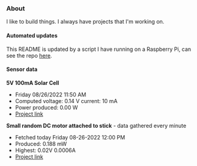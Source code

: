 ### About
I like to build things. I always have projects that I'm working on.

#### Automated updates
This README is updated by a script I have running on a Raspberry Pi, can see the repo [here](https://github.com/jdc-cunningham/raspi-git-repo-updater).

#### Sensor data
**5V 100mA Solar Cell**
- Friday 08/26/2022 11:50 AM
- Computed voltage: 0.14 V current: 10 mA
- Power produced: 0.00 W
- [Project link](https://github.com/jdc-cunningham/raspisolarplotter)

**Small random DC motor attached to stick** - data gathered every minute
- Fetched today Friday 08-26-2022 12:00 PM
- Produced: 0.188 mW
- Highest: 0.02V 0.0006A
- [Project link](https://github.com/jdc-cunningham/turbine-raspi)